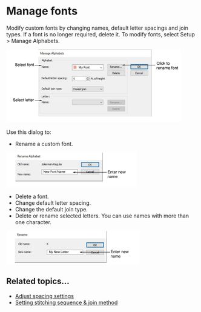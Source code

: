 # Manage fonts

Modify custom fonts by changing names, default letter spacings and join types. If a font is no longer required, delete it. To modify fonts, select Setup > Manage Alphabets.

![ManageAlphabets.png](assets/ManageAlphabets.png)

Use this dialog to:

- Rename a custom font.

![RenameAlphabet.png](assets/RenameAlphabet.png)

- Delete a font.
- Change default letter spacing.
- Change the default join type.
- Delete or rename selected letters. You can use names with more than one character.

![RenameLetter.png](assets/RenameLetter.png)

## Related topics...

- [Adjust spacing settings](../lettering_create/Adjust_spacing_settings)
- [Setting stitching sequence & join method](../lettering_advanced/Setting_stitching_sequence_join_method)
